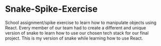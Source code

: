 # Snake-Spike-Exercise

School assignment/spike exercise to learn how to manipulate objects using React. Every member of our team had to create a different and unique version of snake to learn how to use our chosen tech stack for our final project. This is my version of snake while learning how to use React. 
